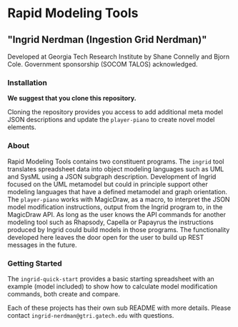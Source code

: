 # Rapid Modeling Tools

## "Ingrid Nerdman (Ingestion Grid Nerdman)"

Developed at Georgia Tech Research Institute by Shane Connelly and Bjorn Cole. Government sponsorship (SOCOM TALOS) acknowledged.

### Installation

**We suggest that you clone this repository.**

Cloning the repository provides you access to add additional meta model JSON descriptions and update the `player-piano` to create novel model elements.

### About

Rapid Modeling Tools contains two constituent programs. The `ingrid` tool translates spreadsheet data into object modeling languages such as UML and SysML using a JSON subgraph description. Development of Ingrid focused on the UML metamodel but could in principle support other modeling languages that have a defined metamodel and graph orientation. The `player-piano` works with MagicDraw, as a macro, to interpret the JSON model modification instructions, output from the Ingrid program to, in the MagicDraw API. As long as the user knows the API commands for another modeling tool such as Rhapsody, Capella or Papayrus the instructions produced by Ingrid could build models in those programs. The functionality developed here leaves the door open for the user to build up REST messages in the future.

### Getting Started

The `ingrid-quick-start` provides a basic starting spreadsheet with an example (model included) to show how to calculate model modification commands, both create and compare.


Each of these projects has their own sub README with more details. Please contact `ingrid-nerdman@gtri.gatech.edu` with questions.
